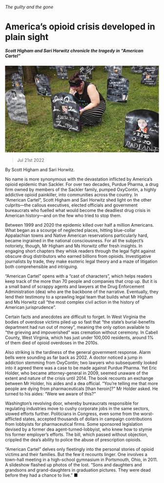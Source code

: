 ###### The guilty and the gone

# America’s opioid crisis developed in plain sight 

##### Scott Higham and Sari Horwitz chronicle the tragedy in “American Cartel” 

![image](images/20220723_CUP004.jpg) 

> Jul 21st 2022 

By Scott Higham and Sari Horwitz. 

No name is more synonymous with the devastation inflicted by America’s opioid epidemic than Sackler. For over two decades, Purdue Pharma, a drug firm owned by members of the Sackler family, pumped OxyContin, a highly addictive opioid painkiller, into communities across the country. In “American Cartel”, Scott Higham and Sari Horwitz shed light on the other culprits—the callous executives, elected officials and government bureaucrats who fuelled what would become the deadliest drug crisis in American history—and on the few who tried to stop them.

Between 1999 and 2020 the epidemic killed over half a million Americans. What began as a scourge of neglected places, hitting blue-collar Appalachian towns and Native American reservations particularly hard, became ingrained in the national consciousness. For all the subject’s notoriety, though, Mr Higham and Ms Horwitz offer fresh insights. In engaging short chapters they whisk readers through the legal fight against obscure drug distributors who earned billions from opioids. Investigative journalists by trade, they make esoteric legal theory and a maze of litigation both comprehensible and intriguing.

“American Cartel” opens with a “cast of characters”, which helps readers keep track of the more than 70 people and companies that crop up. But it is a small band of scrappy agents and lawyers at the Drug Enforcement Administration (dea) who are the backbone of the narrative. Eventually, they lend their testimony to a sprawling legal team that builds what Mr Higham and Ms Horwitz call “the most complex civil action in the history of American jurisprudence”.

Certain facts and anecdotes are difficult to forget. In West Virginia the bodies of overdose victims piled up so fast that “the state’s burial-benefits department had run out of money”, meaning the only option available to “the grieving and impoverished” was cremation without ceremony. In Cabell County, West Virginia, which has just under 100,000 residents, around 1% of them died of opioid overdoses in the 2010s.

Also striking is the tardiness of the general government response. Alarm bells were sounding as far back as 2002. A doctor noticed a jump in addiction stemming from OxyContin; two lawyers who subsequently looked into it agreed there was a case to be made against Purdue Pharma. Yet Eric Holder, who became attorney-general in 2009, seemed unaware of the extent and nature of the crisis until 2014. The book recounts an exchange between Mr Holder, his aides and a dea official. “You’re telling me that more people are dying from pharmaceuticals [than heroin]?” Mr Holder asked. He turned to his aides: “Were we aware of this?”

Washington’s revolving door, whereby bureaucrats responsible for regulating industries move to cushy corporate jobs in the same sectors, slowed efforts further. Politicians in Congress, even some from the worst-afflicted states, accepted thousands of dollars in campaign contributions from lobbyists for pharmaceutical firms. Some sponsored legislation devised by a former dea agent-turned-lobbyist, who knew how to stymie his former employer’s efforts. The bill, which passed without objection, crippled the dea’s ability to police the abuse of prescription opioids.

“American Cartel” delves only fleetingly into the personal stories of opioid victims and their families. But the few it recounts linger. One involves a town-hall meeting in a high-school gymnasium in Portsmouth, Ohio, in 2011. A slideshow flashed up photos of the lost. “Sons and daughters and grandsons and grand-daughters in graduation pictures. They were dead before they had a chance to live.” ■

